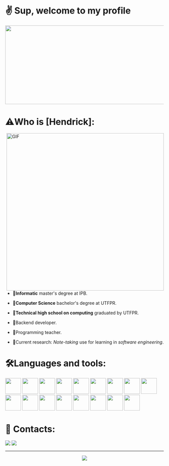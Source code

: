 # ✌️ Sup, welcome to my profile 

<div align="center">
<img height="250" width="1000" src="https://media.giphy.com/media/v1.Y2lkPTc5MGI3NjExMzQzMmZhMTkwOWNkZDMwMzU3OGMwODRiNzU4YWYxMjY0OGExNjQ0ZCZjdD1n/32BfxjvF1K6mPnHnuh/giphy.gif">
</div>

# ⚠️Who is [Hendrick]:

<img   width="500" alt="GIF" align="right" src="https://media.giphy.com/media/9IQYNSvV0kISY/giphy.gif">


 - 🌸**Informatic** master's degree at IPB.
 - 🌸**Computer Science** bachelor's degree at UTFPR.
 - 🌸**Technical high school on computing** graduated by UTFPR.
 - 🌸Backend developer.
 - 🌸Programming teacher.

 - 🌸Current research: _Note-taking_ use for learning in _software engineering_.



 # 🛠Languages and tools:
 <div>
  <img height="50" width="50" src="https://cdn.jsdelivr.net/gh/devicons/devicon/icons/html5/html5-original.svg" />
 <img height="50" width="50" src="https://cdn.jsdelivr.net/gh/devicons/devicon/icons/css3/css3-original.svg" />
 <img height="50" width="50" src="https://cdn.jsdelivr.net/gh/devicons/devicon/icons/typescript/typescript-original.svg" />
 <img height="50" width="50" src="https://cdn.jsdelivr.net/gh/devicons/devicon/icons/javascript/javascript-original.svg" />
 <img height="50" width="50" src="https://cdn.jsdelivr.net/gh/devicons/devicon/icons/java/java-original.svg" />
 <img height="50" width="50" src="https://cdn.jsdelivr.net/gh/devicons/devicon/icons/python/python-original.svg" />
 <img height="50" width="50" src="https://cdn.jsdelivr.net/gh/devicons/devicon/icons/c/c-original.svg" />
 <img height="50" width="50" src="https://cdn.jsdelivr.net/gh/devicons/devicon/icons/cplusplus/cplusplus-original.svg" />
 <img height="50" width="50" src="https://cdn.jsdelivr.net/gh/devicons/devicon/icons/react/react-original.svg" />
 <img height="50" width="50" src="https://cdn.jsdelivr.net/gh/devicons/devicon/icons/nodejs/nodejs-original.svg" />
 <img height="50" width="50" src="https://cdn.jsdelivr.net/gh/devicons/devicon/icons/jest/jest-plain.svg"/>
 <img height="50" width="50" src="https://cdn.jsdelivr.net/gh/devicons/devicon/icons/django/django-plain.svg"/>
 <img height="50" width="50" src="https://cdn.jsdelivr.net/gh/devicons/devicon/icons/godot/godot-original.svg" />
 <img height="50" width="50" src="https://cdn.jsdelivr.net/gh/devicons/devicon/icons/figma/figma-original.svg" />
 <img height="50" width="50" src="https://cdn.jsdelivr.net/gh/devicons/devicon/icons/git/git-original.svg" />
 <img height="50" width="50" src="https://cdn.jsdelivr.net/gh/devicons/devicon/icons/vscode/vscode-original.svg" />
 <img height="50" width="50" src="https://cdn.jsdelivr.net/gh/devicons/devicon/icons/arduino/arduino-original.svg" />
 </div>    
 
 # 📱 Contacts:
 <div>
  <a href="https://instagram.com/hendrick.fs" target="_blank"><img src="https://img.shields.io/badge/-Instagram-%23E4405F?style=for-the-badge&logo=instagram&logoColor=white" target="_blank"></a>
  <a href = "mailto:hendrickfel@gmail.com"><img src="https://img.shields.io/badge/-Gmail-%23333?style=for-the-badge&logo=gmail&logoColor=white" target="_blank"></a>
</div>

---
<div align="center">
<img src="https://media.giphy.com/media/v1.Y2lkPTc5MGI3NjExY2QxMjIzOTQzYzZhOWY5M2FjZmU5NTQzMWYyNDQ5Y2U1YmE4NjhmNiZjdD1n/urBRLM0j0FqSH6M8yX/giphy.gif">
</div>

